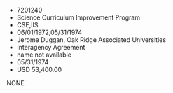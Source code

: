 * 7201240
* Science Curriculum Improvement Program
* CSE,IIS
* 06/01/1972,05/31/1974
* Jerome Duggan, Oak Ridge Associated Universities
* Interagency Agreement
*   name not available
* 05/31/1974
* USD 53,400.00

NONE